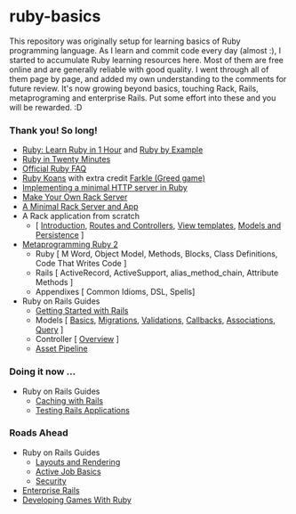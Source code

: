 
# ruby-basics

This repository was originally setup for learning basics of Ruby programming language. As I learn and commit code every day (almost :), I started to accumulate Ruby learning resources here. Most of them are free online and are generally reliable with good quality. I went through all of them page by page, and added my own understanding to the comments for future review. It's now growing beyond basics, touching Rack, Rails, metaprograming and enterprise Rails. Put some effort into these and you will be rewarded. :D

### Thank you! So long!
- [Ruby: Learn Ruby in 1 Hour](http://xahlee.info/ruby/ruby_basics.html) and [Ruby by Example](http://xahlee.info/ruby/ruby_index.html)
- [Ruby in Twenty Minutes](https://www.ruby-lang.org/en/documentation/quickstart/)
- [Official Ruby FAQ](https://www.ruby-lang.org/en/documentation/faq/)
- [Ruby Koans](http://rubykoans.com/) with extra credit [Farkle (Greed game)](https://en.wikipedia.org/wiki/Farkle)
- [Implementing a minimal HTTP server in Ruby](https://practicingruby.com/articles/implementing-an-http-file-server)
- [Make Your Own Rack Server](http://www.blrice.net/blog/2015/05/31/make-your-own-rack-server/)
- [A Minimal Rack Server and App](https://github.com/admacro/ruby-basics/tree/master/rack_server)
- A Rack application from scratch
  - [ [Introduction][part1], [Routes and Controllers][part2], [View templates][part3], [Models and Persistence][part4] ]
- [Metaprogramming Ruby 2][meta]
  - Ruby [ M Word, Object Model, Methods, Blocks, Class Definitions, Code That Writes Code ]
  - Rails [ ActiveRecord, ActiveSupport, alias_method_chain, Attribute Methods ]
  - Appendixes [ Common Idioms, DSL, Spells]
- Ruby on Rails Guides
  - [Getting Started with Rails][starting]
  - Models [ [Basics][arb], [Migrations][arm], [Validations][arv], [Callbacks][arc], [Associations][ass], [Query][qry] ]
  - Controller [ [Overview][aco] ]
  - [Asset Pipeline][asset]

### Doing it now ...
- Ruby on Rails Guides
  - [Caching with Rails][caching]
  - [Testing Rails Applications][testing]
  
### Roads Ahead
- Ruby on Rails Guides
  - [Layouts and Rendering](http://edgeguides.rubyonrails.org/layouts_and_rendering.html)
  - [Active Job Basics](http://edgeguides.rubyonrails.org/active_job_basics.html)
  - [Security](http://edgeguides.rubyonrails.org/security.html)
- [Enterprise Rails](https://dan.chak.org/enterprise-rails/)
- [Developing Games With Ruby](https://leanpub.com/developing-games-with-ruby)


[meta]: https://pragprog.com/book/ppmetr2/metaprogramming-ruby-2
[metarbl]: http://ruby-metaprogramming.rubylearning.com/

[starting]: http://guides.rubyonrails.org/getting_started.html
[arb]: http://edgeguides.rubyonrails.org/active_record_basics.html
[arm]: http://edgeguides.rubyonrails.org/active_record_migrations.html
[arv]: http://edgeguides.rubyonrails.org/active_record_validations.html
[arc]: http://edgeguides.rubyonrails.org/active_record_callbacks.html
[ass]: http://edgeguides.rubyonrails.org/association_basics.html
[qry]: http://edgeguides.rubyonrails.org/active_record_querying.html
[aco]: http://edgeguides.rubyonrails.org/action_controller_overview.html

[asset]: http://edgeguides.rubyonrails.org/asset_pipeline.html
[caching]: http://edgeguides.rubyonrails.org/caching_with_rails.html
[testing]: http://edgeguides.rubyonrails.org/testing.html

[part1]: http://tommaso.pavese.me/2016/06/05/a-rack-application-from-scratch-part-1-introducting-rack/
[part2]: http://tommaso.pavese.me/2016/07/26/a-rack-application-from-scratch-part-2-routes-and-controllers/
[part3]: http://tommaso.pavese.me/2016/08/01/a-rack-application-from-scratch-part-3-view-templates/
[part4]: http://tommaso.pavese.me/2016/10/09/a-rack-application-from-scratch-part-4-models-and-persistence/
